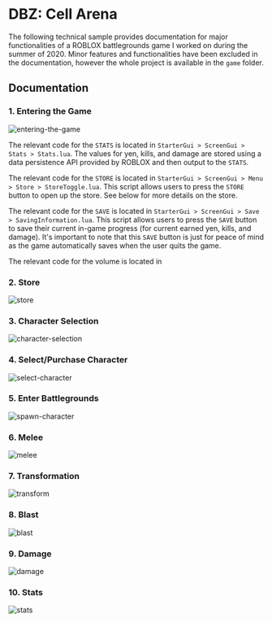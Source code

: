 # DBZ: Cell Arena

The following technical sample provides documentation for major functionalities of a ROBLOX battlegrounds game I worked on during the summer of 2020. Minor features and functionalities have been excluded in the documentation, however the whole project is available in the `game` folder.

## Documentation

### 1. Entering the Game
![entering-the-game](/img/entering-the-game.png)

The relevant code for the `STATS` is located in `StarterGui > ScreenGui > Stats > Stats.lua`. The values for yen, kills, and damage are stored using a data persistence API provided by ROBLOX and then output to the `STATS`.

The relevant code for the `STORE` is located in `StarterGui > ScreenGui > Menu > Store > StoreToggle.lua`. This script allows users to press the `STORE` button to open up the store. See below for more details on the store.

The relevant code for the `SAVE` is located in `StarterGui > ScreenGui > Save > SavingInformation.lua`. This script allows users to press the `SAVE` button to save their current in-game progress (for current earned yen, kills, and damage). It's important to note that this `SAVE` button is just for peace of mind as the game automatically saves when the user quits the game.

The relevant code for the volume is located in 

### 2. Store
![store](/img/store.png)
### 3. Character Selection
![character-selection](/img/character-selection.png)
### 4. Select/Purchase Character
![select-character](/img/select-character.png)
### 5. Enter Battlegrounds
![spawn-character](/img/spawn-character.png)
### 6. Melee
![melee](/img/melee.png)
### 7. Transformation
![transform](/img/transform.png)
### 8. Blast
![blast](/img/blast.png)
### 9. Damage
![damage](/img/damage.png)
### 10. Stats
![stats](/img/stats.png)